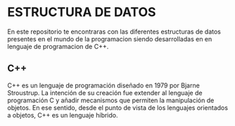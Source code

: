 # ESTRUCTURA DE DATOS

En este repositorio te encontraras con las diferentes estructuras de datos presentes en el mundo de la programacion siendo desarrolladas en en lenguaje de programacion de C++.

## C++

C++ es un lenguaje de programación diseñado en 1979 por Bjarne Stroustrup. La intención de su creación fue extender al lenguaje de programación C y añadir mecanismos que permiten la manipulación de objetos. En ese sentido, desde el punto de vista de los lenguajes orientados a objetos, C++ es un lenguaje híbrido.

